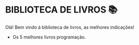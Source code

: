 # BIBLIOTECA DE LIVROS :books: #

Olá! Bem vindo à biblioteca de livros, as melhores indicações!

* Os 5 melhores livros programação.
